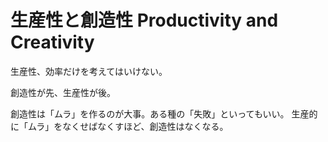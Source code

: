 # 生産性と創造性 Productivity and Creativity

生産性、効率だけを考えてはいけない。

創造性が先、生産性が後。

創造性は「ムラ」を作るのが大事。ある種の「失敗」といってもいい。
生産的に「ムラ」をなくせばなくすほど、創造性はなくなる。

